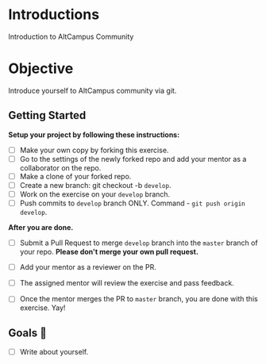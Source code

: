 # Introductions
Introduction to AltCampus Community

# Objective

Introduce yourself to AltCampus community via git.

## Getting Started

**Setup your project by following these instructions:**

* [ ] Make your own copy by forking this exercise.
* [ ] Go to the settings of the newly forked repo and add your mentor as a collaborator on the repo.
* [ ] Make a clone of your forked repo.
* [ ] Create a new branch: git checkout -b `develop`.
* [ ] Work on the exercise on your `develop` branch.
* [ ] Push commits to `develop` branch ONLY. Command - `git push origin develop`.

**After you are done.**

* [ ] Submit a Pull Request to merge `develop` branch into the `master` branch of your repo. **Please don't merge your own pull request.**
* [ ] Add your mentor as a reviewer on the PR.
* [ ] The assigned mentor will review the exercise and pass feedback.
* [ ] Once the mentor merges the PR to `master` branch, you are done with this exercise. Yay!


## Goals 🎯
* [ ] Write about yourself.
